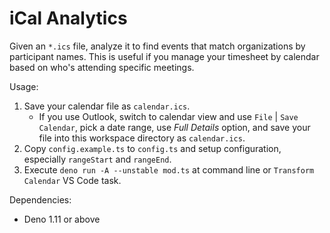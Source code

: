 # iCal Analytics

Given an `*.ics` file, analyze it to find events that match organizations by participant names. This is useful if you manage your timesheet by calendar based on who's attending specific meetings.

Usage:

1. Save your calendar file as `calendar.ics`. 
   * If you use Outlook, switch to calendar view and use `File` | `Save Calendar`, pick a date range, use _Full Details_ option, and save your file into this workspace directory as `calendar.ics`. 
2. Copy `config.example.ts` to `config.ts` and setup configuration, especially `rangeStart` and `rangeEnd`.
3. Execute `deno run -A --unstable mod.ts` at command line or `Transform Calendar` VS Code task.


Dependencies:

* Deno 1.11 or above